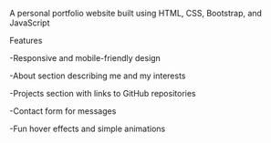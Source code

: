 A personal portfolio website built using HTML, CSS, Bootstrap, and JavaScript

Features

-Responsive and mobile-friendly design

-About section describing me and my interests

-Projects section with links to GitHub repositories

-Contact form for messages

-Fun hover effects and simple animations
